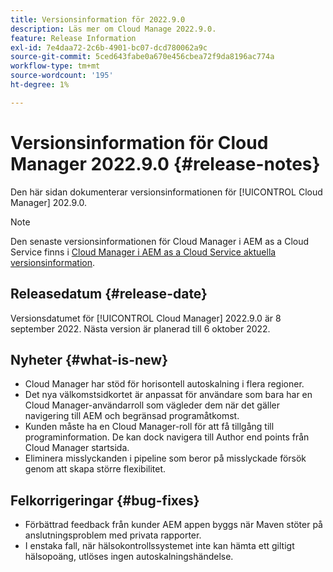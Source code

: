 ```yaml
---
title: Versionsinformation för 2022.9.0
description: Läs mer om Cloud Manage 2022.9.0.
feature: Release Information
exl-id: 7e4daa72-2c6b-4901-bc07-dcd780062a9c
source-git-commit: 5ced643fabe0a670e456cbea72f9da8196ac774a
workflow-type: tm+mt
source-wordcount: '195'
ht-degree: 1%

---
```


# Versionsinformation för Cloud Manager 2022.9.0 {#release-notes}

Den här sidan dokumenterar versionsinformationen för [!UICONTROL Cloud Manager] 202.9.0.

>[!NOTE]
>
>Den senaste versionsinformationen för Cloud Manager i AEM as a Cloud Service finns i [Cloud Manager i AEM as a Cloud Service aktuella versionsinformation](https://experienceleague.adobe.com/en/docs/experience-manager-cloud-service/content/release-notes/cloud-manager/current).

## Releasedatum {#release-date}

Versionsdatumet för [!UICONTROL Cloud Manager] 2022.9.0 är 8 september 2022. Nästa version är planerad till 6 oktober 2022.

## Nyheter {#what-is-new}

* Cloud Manager har stöd för horisontell autoskalning i flera regioner.
* Det nya välkomstsidkortet är anpassat för användare som bara har en Cloud Manager-användarroll som vägleder dem när det gäller navigering till AEM och begränsad programåtkomst.
* Kunden måste ha en Cloud Manager-roll för att få tillgång till programinformation. De kan dock navigera till Author end points från Cloud Manager startsida.
* Eliminera misslyckanden i pipeline som beror på misslyckade försök genom att skapa större flexibilitet.

## Felkorrigeringar {#bug-fixes}

* Förbättrad feedback från kunder AEM appen byggs när Maven stöter på anslutningsproblem med privata rapporter.
* I enstaka fall, när hälsokontrollssystemet inte kan hämta ett giltigt hälsopoäng, utlöses ingen autoskalningshändelse.
